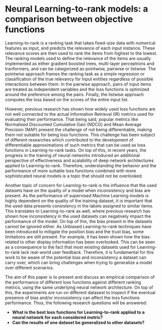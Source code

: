 # Neural Learning-to-rank models: a comparison between objective functions


Learning-to-rank is a ranking task that takes fixed-size data with numerical features as input, and predicts the relevance of each input instance. These relevance scores are then used to rank the items from highest to the lowest. The ranking models used to define the relevance of the items are usually implemented as either gradient boosted trees, multi-layer perceptrons and tranformers, and can be categorized as pointwise, pairwise or listwise. The pointwise approach frames the ranking task as a simple regression or classification of the true relevancy for input entities regardless of possible interactions between them. In the pairwise approach, pairs of input items are treated as independent variables and the loss functions is optimized around the preference among the pairs. Finally, the listwise approach computes the loss based on the scores of the entire input list.

However, previous research has shown how widely used loss functions are not well connected to the actual Information Retrieval (IR) metrics used for evaluating their performance. That being said, popular metrics like Normalised Discounted Cumulative Gain (NDCG) and Mean Average Precision (MAP) present the challenge of not being differentiable, making them not suitable for being loss functions. This challenge has been subject of different researches which contributed to the development of differentiable approximations of such metrics that can be used as loss functions in Learning-to-rank tasks. On top of this, in recent years, the progress in the training of neural networks introduced an additional perspective of effectiveness and scalability of deep network architectures applied to Learning-to-rank. Therefore, understanding the behavior and the performance of more suitable loss functions combined with more sophisticated neural models is a topic that should not be overlooked.

Another topic of concern for Learning-to-rank is the influence that the used datasets have on the quality of a model when inconsistency and bias are present. As the performance of supervised Machine Learning models is highly dependent on the quality of the training dataset, it is important that the used data presents consistency in the labels assigned to similar items. This translates to Learning-to-rank as well, where previous research has shown how inconsistency in the used datasets can negatively impact the performance of the model. On top of this, the bias present in the datasets cannot be ignored either. As Unbiased Learning-to-rank techniques have been introduced to mitigate the position bias and the trust bias, some limitations are still present. For example, it has been shown how the bias related to other display information has been overlooked. This can be seen as a consequence to the fact that most existing datasets used for Learning-to-rank lack real-world user feedback. Therefore, it is fundamental for this work to be aware of the potential bias and inconsistency a dataset can carry over, which can bring challenges when trying to generalize a model over different scenarios.

The aim of this paper is to present and discuss an empirical comparison of the performance of different loss functions against different ranking metrics, using the same underlying neural network architecture. On top of this, the experiments are run on different datasest to inspect if the eventual presence of bias and/or inconsistency can affect the loss functions performance. Thus, the following research questions will be answered:

- **What is the best loss functions for Learning-to-rank applied to a neural network for each considered metric?**
- **Can the results of one dataset be generalized to other datasets?**